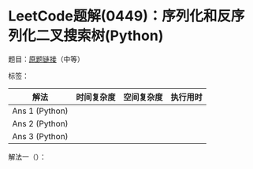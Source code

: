 # LeetCode题解(0449)：序列化和反序列化二叉搜索树(Python)

题目：[原题链接](https://leetcode-cn.com/problems/serialize-and-deserialize-bst/)（中等）

标签：

| 解法           | 时间复杂度 | 空间复杂度 | 执行用时 |
| -------------- | ---------- | ---------- | -------- |
| Ans 1 (Python) |            |            |          |
| Ans 2 (Python) |            |            |          |
| Ans 3 (Python) |            |            |          |

解法一（）：

